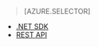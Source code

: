 ﻿> [AZURE.SELECTOR]
- [.NET SDK](/zh-tw/documentation/articles/media-services-dotnet-configure-asset-delivery-policy/)
- [REST API](/zh-tw/documentation/articles/media-services-rest-configure-asset-delivery-policy/)

<!--HONumber=45--> 
